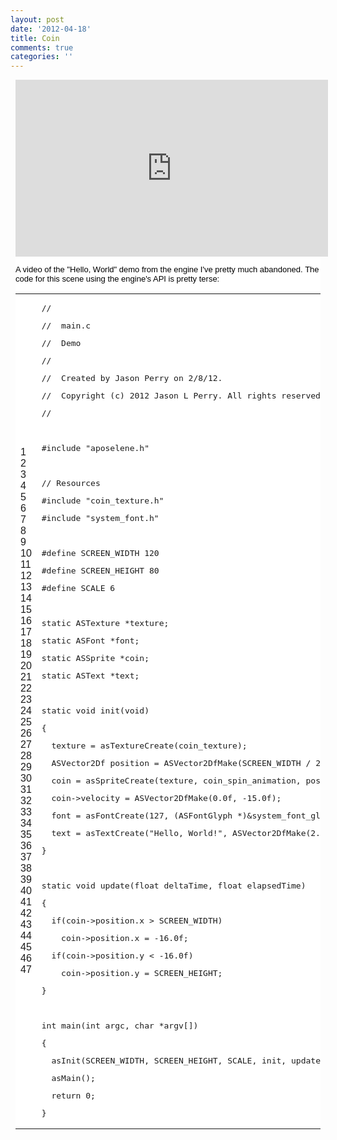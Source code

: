 ```yaml
---
layout: post
date: '2012-04-18'
title: Coin
comments: true
categories: ''
---
```


<p>
  <div style="color: #000000; font-family: Arial, Helvetica, sans-serif; font-size: 13px; background-color: #ffffff; margin: 8px;">
  <p><iframe src="http://player.vimeo.com/video/40435006?portrait=0" frameborder="0" height="283" width="500"></iframe></p>
  <p>A video of the "Hello, World"&nbsp;demo from the engine I've pretty much abandoned.&nbsp;The code for this scene using the engine's API is pretty terse:</p>
  <p><div class="data">
      <table class="lines highlight" cellspacing="0" cellpadding="0">
        <tr>
          <td class="line_numbers">
            <span rel="file-main-c-L1" id="file-main-c-L1">1</span>
            <span rel="file-main-c-L2" id="file-main-c-L2">2</span>
            <span rel="file-main-c-L3" id="file-main-c-L3">3</span>
            <span rel="file-main-c-L4" id="file-main-c-L4">4</span>
            <span rel="file-main-c-L5" id="file-main-c-L5">5</span>
            <span rel="file-main-c-L6" id="file-main-c-L6">6</span>
            <span rel="file-main-c-L7" id="file-main-c-L7">7</span>
            <span rel="file-main-c-L8" id="file-main-c-L8">8</span>
            <span rel="file-main-c-L9" id="file-main-c-L9">9</span>
            <span rel="file-main-c-L10" id="file-main-c-L10">10</span>
            <span rel="file-main-c-L11" id="file-main-c-L11">11</span>
            <span rel="file-main-c-L12" id="file-main-c-L12">12</span>
            <span rel="file-main-c-L13" id="file-main-c-L13">13</span>
            <span rel="file-main-c-L14" id="file-main-c-L14">14</span>
            <span rel="file-main-c-L15" id="file-main-c-L15">15</span>
            <span rel="file-main-c-L16" id="file-main-c-L16">16</span>
            <span rel="file-main-c-L17" id="file-main-c-L17">17</span>
            <span rel="file-main-c-L18" id="file-main-c-L18">18</span>
            <span rel="file-main-c-L19" id="file-main-c-L19">19</span>
            <span rel="file-main-c-L20" id="file-main-c-L20">20</span>
            <span rel="file-main-c-L21" id="file-main-c-L21">21</span>
            <span rel="file-main-c-L22" id="file-main-c-L22">22</span>
            <span rel="file-main-c-L23" id="file-main-c-L23">23</span>
            <span rel="file-main-c-L24" id="file-main-c-L24">24</span>
            <span rel="file-main-c-L25" id="file-main-c-L25">25</span>
            <span rel="file-main-c-L26" id="file-main-c-L26">26</span>
            <span rel="file-main-c-L27" id="file-main-c-L27">27</span>
            <span rel="file-main-c-L28" id="file-main-c-L28">28</span>
            <span rel="file-main-c-L29" id="file-main-c-L29">29</span>
            <span rel="file-main-c-L30" id="file-main-c-L30">30</span>
            <span rel="file-main-c-L31" id="file-main-c-L31">31</span>
            <span rel="file-main-c-L32" id="file-main-c-L32">32</span>
            <span rel="file-main-c-L33" id="file-main-c-L33">33</span>
            <span rel="file-main-c-L34" id="file-main-c-L34">34</span>
            <span rel="file-main-c-L35" id="file-main-c-L35">35</span>
            <span rel="file-main-c-L36" id="file-main-c-L36">36</span>
            <span rel="file-main-c-L37" id="file-main-c-L37">37</span>
            <span rel="file-main-c-L38" id="file-main-c-L38">38</span>
            <span rel="file-main-c-L39" id="file-main-c-L39">39</span>
            <span rel="file-main-c-L40" id="file-main-c-L40">40</span>
            <span rel="file-main-c-L41" id="file-main-c-L41">41</span>
            <span rel="file-main-c-L42" id="file-main-c-L42">42</span>
            <span rel="file-main-c-L43" id="file-main-c-L43">43</span>
            <span rel="file-main-c-L44" id="file-main-c-L44">44</span>
            <span rel="file-main-c-L45" id="file-main-c-L45">45</span>
            <span rel="file-main-c-L46" id="file-main-c-L46">46</span>
            <span rel="file-main-c-L47" id="file-main-c-L47">47</span>
          </td>
          <td class="line_data" width="100%">
            <pre /><div class="line" id="file-main-c-LC1"><span class="c1">//</span></div></pre>
            <pre /><div class="line" id="file-main-c-LC2"><span class="c1">//  main.c</span></div></pre>
            <pre /><div class="line" id="file-main-c-LC3"><span class="c1">//  Demo</span></div></pre>
            <pre /><div class="line" id="file-main-c-LC4"><span class="c1">//</span></div></pre>
            <pre /><div class="line" id="file-main-c-LC5"><span class="c1">//  Created by Jason Perry on 2/8/12.</span></div></pre>
            <pre /><div class="line" id="file-main-c-LC6"><span class="c1">//  Copyright (c) 2012 Jason L Perry. All rights reserved.</span></div></pre>
            <pre /><div class="line" id="file-main-c-LC7"><span class="c1">//</span></div></pre>
            <pre /><div class="line" id="file-main-c-LC8">&nbsp;</div></pre>
            <pre /><div class="line" id="file-main-c-LC9"><span class="cp">#include &quot;aposelene.h&quot;</span></div></pre>
            <pre /><div class="line" id="file-main-c-LC10">&nbsp;</div></pre>
            <pre /><div class="line" id="file-main-c-LC11"><span class="c1">// Resources</span></div></pre>
            <pre /><div class="line" id="file-main-c-LC12"><span class="cp">#include &quot;coin_texture.h&quot;</span></div></pre>
            <pre /><div class="line" id="file-main-c-LC13"><span class="cp">#include &quot;system_font.h&quot;</span></div></pre>
            <pre /><div class="line" id="file-main-c-LC14">&nbsp;</div></pre>
            <pre /><div class="line" id="file-main-c-LC15"><span class="cp">#define SCREEN_WIDTH 120</span></div></pre>
            <pre /><div class="line" id="file-main-c-LC16"><span class="cp">#define SCREEN_HEIGHT 80</span></div></pre>
            <pre /><div class="line" id="file-main-c-LC17"><span class="cp">#define SCALE 6</span></div></pre>
            <pre /><div class="line" id="file-main-c-LC18">&nbsp;</div></pre>
            <pre /><div class="line" id="file-main-c-LC19"><span class="k">static</span> <span class="n">ASTexture</span> <span class="o">*</span><span class="n">texture</span><span class="p">;</span></div></pre>
            <pre /><div class="line" id="file-main-c-LC20"><span class="k">static</span> <span class="n">ASFont</span> <span class="o">*</span><span class="n">font</span><span class="p">;</span></div></pre>
            <pre /><div class="line" id="file-main-c-LC21"><span class="k">static</span> <span class="n">ASSprite</span> <span class="o">*</span><span class="n">coin</span><span class="p">;</span></div></pre>
            <pre /><div class="line" id="file-main-c-LC22"><span class="k">static</span> <span class="n">ASText</span> <span class="o">*</span><span class="n">text</span><span class="p">;</span></div></pre>
            <pre /><div class="line" id="file-main-c-LC23">&nbsp;</div></pre>
            <pre /><div class="line" id="file-main-c-LC24"><span class="k">static</span> <span class="kt">void</span> <span class="nf">init</span><span class="p">(</span><span class="kt">void</span><span class="p">)</span></div></pre>
            <pre /><div class="line" id="file-main-c-LC25"><span class="p">{</span></div></pre>
            <pre /><div class="line" id="file-main-c-LC26">  <span class="n">texture</span> <span class="o">=</span> <span class="n">asTextureCreate</span><span class="p">(</span><span class="n">coin_texture</span><span class="p">);</span></div></pre>
            <pre /><div class="line" id="file-main-c-LC27">  <span class="n">ASVector2Df</span> <span class="n">position</span> <span class="o">=</span> <span class="n">ASVector2DfMake</span><span class="p">(</span><span class="n">SCREEN_WIDTH</span> <span class="o">/</span> <span class="mi">2</span><span class="p">,</span> <span class="n">SCREEN_HEIGHT</span> <span class="o">/</span> <span class="mi">2</span><span class="p">);</span></div></pre>
            <pre /><div class="line" id="file-main-c-LC28">  <span class="n">coin</span> <span class="o">=</span> <span class="n">asSpriteCreate</span><span class="p">(</span><span class="n">texture</span><span class="p">,</span> <span class="n">coin_spin_animation</span><span class="p">,</span> <span class="n">position</span><span class="p">);</span></div></pre>
            <pre /><div class="line" id="file-main-c-LC29">  <span class="n">coin</span><span class="o">-&gt;</span><span class="n">velocity</span> <span class="o">=</span> <span class="n">ASVector2DfMake</span><span class="p">(</span><span class="mf">0.0f</span><span class="p">,</span> <span class="o">-</span><span class="mf">15.0f</span><span class="p">);</span></div></pre>
            <pre /><div class="line" id="file-main-c-LC30">  <span class="n">font</span> <span class="o">=</span> <span class="n">asFontCreate</span><span class="p">(</span><span class="mi">127</span><span class="p">,</span> <span class="p">(</span><span class="n">ASFontGlyph</span> <span class="o">*</span><span class="p">)</span><span class="o">&amp;</span><span class="n">system_font_glyphs</span><span class="p">,</span> <span class="n">system_font_texture</span><span class="p">);</span></div></pre>
            <pre /><div class="line" id="file-main-c-LC31">  <span class="n">text</span> <span class="o">=</span> <span class="n">asTextCreate</span><span class="p">(</span><span class="s">&quot;Hello, World!&quot;</span><span class="p">,</span> <span class="n">ASVector2DfMake</span><span class="p">(</span><span class="mf">2.0f</span><span class="p">,</span> <span class="mf">8.0f</span><span class="p">),</span> <span class="n">font</span><span class="p">);</span></div></pre>
            <pre /><div class="line" id="file-main-c-LC32"><span class="p">}</span></div></pre>
            <pre /><div class="line" id="file-main-c-LC33">&nbsp;</div></pre>
            <pre /><div class="line" id="file-main-c-LC34"><span class="k">static</span> <span class="kt">void</span> <span class="nf">update</span><span class="p">(</span><span class="kt">float</span> <span class="n">deltaTime</span><span class="p">,</span> <span class="kt">float</span> <span class="n">elapsedTime</span><span class="p">)</span></div></pre>
            <pre /><div class="line" id="file-main-c-LC35"><span class="p">{</span></div></pre>
            <pre /><div class="line" id="file-main-c-LC36">  <span class="k">if</span><span class="p">(</span><span class="n">coin</span><span class="o">-&gt;</span><span class="n">position</span><span class="p">.</span><span class="n">x</span> <span class="o">&gt;</span> <span class="n">SCREEN_WIDTH</span><span class="p">)</span></div></pre>
            <pre /><div class="line" id="file-main-c-LC37">    <span class="n">coin</span><span class="o">-&gt;</span><span class="n">position</span><span class="p">.</span><span class="n">x</span> <span class="o">=</span> <span class="o">-</span><span class="mf">16.0f</span><span class="p">;</span></div></pre>
            <pre /><div class="line" id="file-main-c-LC38">  <span class="k">if</span><span class="p">(</span><span class="n">coin</span><span class="o">-&gt;</span><span class="n">position</span><span class="p">.</span><span class="n">y</span> <span class="o">&lt;</span> <span class="o">-</span><span class="mf">16.0f</span><span class="p">)</span></div></pre>
            <pre /><div class="line" id="file-main-c-LC39">    <span class="n">coin</span><span class="o">-&gt;</span><span class="n">position</span><span class="p">.</span><span class="n">y</span> <span class="o">=</span> <span class="n">SCREEN_HEIGHT</span><span class="p">;</span></div></pre>
            <pre /><div class="line" id="file-main-c-LC40"><span class="p">}</span></div></pre>
            <pre /><div class="line" id="file-main-c-LC41">&nbsp;</div></pre>
            <pre /><div class="line" id="file-main-c-LC42"><span class="kt">int</span> <span class="nf">main</span><span class="p">(</span><span class="kt">int</span> <span class="n">argc</span><span class="p">,</span> <span class="kt">char</span> <span class="o">*</span><span class="n">argv</span><span class="p">[])</span></div></pre>
            <pre /><div class="line" id="file-main-c-LC43"><span class="p">{</span></div></pre>
            <pre /><div class="line" id="file-main-c-LC44">  <span class="n">asInit</span><span class="p">(</span><span class="n">SCREEN_WIDTH</span><span class="p">,</span> <span class="n">SCREEN_HEIGHT</span><span class="p">,</span> <span class="n">SCALE</span><span class="p">,</span> <span class="n">init</span><span class="p">,</span> <span class="n">update</span><span class="p">);</span></div></pre>
            <pre /><div class="line" id="file-main-c-LC45">  <span class="n">asMain</span><span class="p">();</span></div></pre>
            <pre /><div class="line" id="file-main-c-LC46">  <span class="k">return</span> <span class="mi">0</span><span class="p">;</span></div></pre>
            <pre /><div class="line" id="file-main-c-LC47"><span class="p">}</span></div></pre>
          </td>
        </tr>
      </table>
    </div></p>
  </div>
  </p>